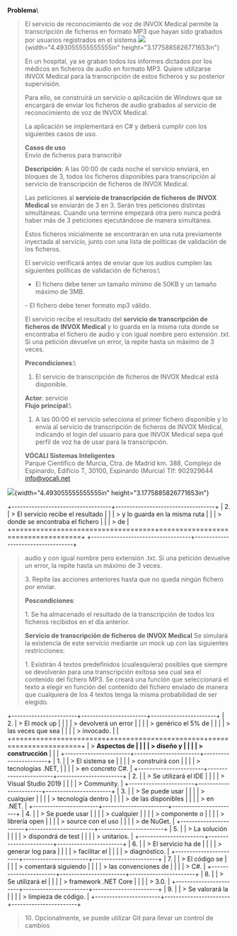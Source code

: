 **Problema**\
> El servicio de reconocimiento de voz de INVOX Medical permite la
> transcripción de ficheros en formato MP3 que hayan sido grabados por
> usuarios registrados en el
> sistema.![](vertopal_3bbb1ed9961e40478a4fecaf1a223485/media/image1.png){width="4.493055555555555in"
> height="3.1775885826771653in"}
>
> En un hospital, ya se graban todos los informes dictados por los
> médicos en ficheros de audio en formato MP3. Quiere utilizarse INVOX
> Medical para la transcripción de estos ficheros y su posterior
> supervisión.
>
> Para ello, se construirá un servicio o aplicación de Windows que se
> encargará de enviar los ficheros de audio grabados al servicio de
> reconocimiento de voz de INVOX Medical.
>
> La aplicación se implementará en C# y deberá cumplir con los
> siguientes casos de uso.
>
> **Casos de uso**\
> Envío de ficheros para transcribir
>
> **Descripción**: A las 00:00 de cada noche el servicio enviará, en
> bloques de 3, todos los ficheros disponibles para transcripción al
> servicio de transcripción de ficheros de INVOX Medical.
>
> Las peticiones al **servicio de transcripción de ficheros de INVOX
> Medical** se enviarán de 3 en 3. Serán tres peticiones distintas
> simultáneas. Cuando una termine empezará otra pero nunca podrá haber
> más de 3 peticiones ejecutándose de manera simultánea.
>
> Estos ficheros inicialmente se encontrarán en una ruta previamente
> inyectada al servicio, junto con una lista de políticas de validación
> de los ficheros.
>
> El servicio verificará antes de enviar que los audios cumplen las
> siguientes políticas de validación de ficheros:\
> - El fichero debe tener un tamaño mínimo de 50KB y un tamaño máximo de
> 3MB.
>
> \- El fichero debe tener formato mp3 válido.
>
> El servicio recibe el resultado del **servicio de transcripción de
> ficheros de INVOX Medical** y lo guarda en la misma ruta donde se
> encontraba el fichero de audio y con igual nombre pero extensión .txt.
> Si una petición devuelve un error, la repite hasta un máximo de 3
> veces.
>
> **Precondiciones**:\
> 1. El servicio de transcripción de ficheros de INVOX Medical está
> disponible.
>
> **Actor**: servicio\
> **Flujo principal**:\
> 1. A las 00:00 el servicio selecciona el primer fichero disponible y
> lo envía al servicio de transcripción de ficheros de INVOX Medical,
> indicando el login del usuario para que INVOX Medical sepa qué perfil
> de voz ha de usar para la transcripción.
>
> **VÓCALI Sistemas Inteligentes**\
> Parque Científico de Murcia, Ctra. de Madrid km. 388, Complejo de
> Espinardo, Edificio T, 30100, Espinardo (Murcia) Tlf: 902929644\
> info@vocali.net

![](vertopal_3bbb1ed9961e40478a4fecaf1a223485/media/image1.png){width="4.493055555555555in"
height="3.1775885826771653in"}

+-----------------------------------+-----------------------------------+
| 2\.                               | > El servicio recibe el resultado |
|                                   | > y lo guarda en la misma ruta    |
|                                   | > donde se encontraba el fichero  |
|                                   | > de                              |
+===================================+===================================+
+-----------------------------------+-----------------------------------+

> audio y con igual nombre pero extensión .txt. Si una petición devuelve
> un error, la repite hasta un máximo de 3 veces.
>
> 3\. Repite las acciones anteriores hasta que no queda ningún fichero
> por enviar.
>
> **Poscondiciones**:
>
> 1\. Se ha almacenado el resultado de la transcripción de todos los
> ficheros recibidos en el día anterior.
>
> **Servicio de transcripción de ficheros de INVOX Medical** Se simulará
> la existencia de este servicio mediante un mock up con las siguientes
> restricciones:
>
> 1\. Existirán 4 textos predefinidos (cualesquiera) posibles que
> siempre se devolverán para una transcripción exitosa sea cual sea el
> contenido del fichero MP3. Se creará una función que seleccionará el
> texto a elegir en función del contenido del fichero enviado de manera
> que cualquiera de los 4 textos tenga la misma probabilidad de ser
> elegido.

+-----------------------+-----------------------+-----------------------+
| 2\.                   | > El mock up          |                       |
|                       | > devolverá un error  |                       |
|                       | > genérico el 5% de   |                       |
|                       | > las veces que sea   |                       |
|                       | > invocado.           |                       |
+=======================+=======================+=======================+
| > **Aspectos de       |                       |                       |
| > diseño y            |                       |                       |
| > construcción**      |                       |                       |
+-----------------------+-----------------------+-----------------------+
| 1\.                   |                       | > El sistema se       |
|                       |                       | > construirá con      |
|                       |                       | > tecnologías .NET,   |
|                       |                       | > en concreto C#.     |
+-----------------------+-----------------------+-----------------------+
| 2\.                   |                       | > Se utilizará el IDE |
|                       |                       | > Visual Studio 2019  |
|                       |                       | > Community.          |
+-----------------------+-----------------------+-----------------------+
| 3\.                   |                       | > Se puede usar       |
|                       |                       | > cualquier           |
|                       |                       | > tecnología dentro   |
|                       |                       | > de las disponibles  |
|                       |                       | > en .NET.            |
+-----------------------+-----------------------+-----------------------+
| 4\.                   |                       | > Se puede usar       |
|                       |                       | > cualquier           |
|                       |                       | > componente o        |
|                       |                       | > librería open       |
|                       |                       | > source con el uso   |
|                       |                       | > de NuGet.           |
+-----------------------+-----------------------+-----------------------+
| 5\.                   |                       | > La solución         |
|                       |                       | > dispondrá de test   |
|                       |                       | > unitarios.          |
+-----------------------+-----------------------+-----------------------+
| 6\.                   |                       | > El servicio ha de   |
|                       |                       | > generar log para    |
|                       |                       | > facilitar el        |
|                       |                       | > diagnóstico.        |
+-----------------------+-----------------------+-----------------------+
| 7\.                   |                       | > El código se        |
|                       |                       | > comentará siguiendo |
|                       |                       | > las convenciones de |
|                       |                       | > C#.                 |
+-----------------------+-----------------------+-----------------------+
| 8\.                   |                       | > Se utilizará el     |
|                       |                       | > framework .NET Core |
|                       |                       | > 3.0.                |
+-----------------------+-----------------------+-----------------------+
| 9\.                   |                       | > Se valorará la      |
|                       |                       | > limpieza de código. |
+-----------------------+-----------------------+-----------------------+

> 10\. Opcionalmente, se puede utilizar Git para llevar un control de
> cambios
